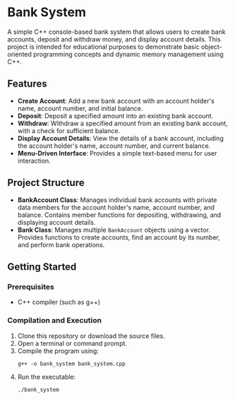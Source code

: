 # Bank System

A simple C++ console-based bank system that allows users to create bank accounts, deposit and withdraw money, and display account details. This project is intended for educational purposes to demonstrate basic object-oriented programming concepts and dynamic memory management using C++.

## Features

- **Create Account**: Add a new bank account with an account holder's name, account number, and initial balance.
- **Deposit**: Deposit a specified amount into an existing bank account.
- **Withdraw**: Withdraw a specified amount from an existing bank account, with a check for sufficient balance.
- **Display Account Details**: View the details of a bank account, including the account holder's name, account number, and current balance.
- **Menu-Driven Interface**: Provides a simple text-based menu for user interaction.

## Project Structure

- **BankAccount Class**: Manages individual bank accounts with private data members for the account holder's name, account number, and balance. Contains member functions for depositing, withdrawing, and displaying account details.
- **Bank Class**: Manages multiple `BankAccount` objects using a vector. Provides functions to create accounts, find an account by its number, and perform bank operations.

## Getting Started

### Prerequisites

- C++ compiler (such as g++)

### Compilation and Execution

1. Clone this repository or download the source files.
2. Open a terminal or command prompt.
3. Compile the program using:
   ```
   g++ -o bank_system bank_system.cpp
   ```
4. Run the executable:
   ```
   ./bank_system
   ```
